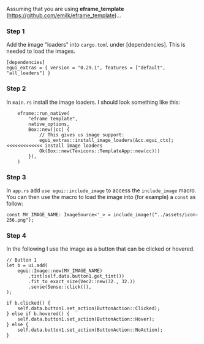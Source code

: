 Assuming that you are using **eframe_template** (https://github.com/emilk/eframe_template)...

### Step 1

Add the image "loaders" into ```cargo.toml``` under [dependencies]. This is needed to load the images.

```
[dependencies]
egui_extras = { version = "0.29.1", features = ["default", "all_loaders"] }
```

### Step 2

In ```main.rs``` install the image loaders. I should look something like this:

```
    eframe::run_native(
        "eframe template",
        native_options,
        Box::new(|cc| {
            // This gives us image support:
            egui_extras::install_image_loaders(&cc.egui_ctx);  <<<<<<<<<<<<< install image loaders
            Ok(Box::new(Texicons::TemplateApp::new(cc)))
        }),
    )
```

### Step 3

In ```app.rs``` add ```use egui::include_image``` to access the ```include_image``` macro.  You can then use the macro to load the image into (for example) a ```const``` as follow:

```
const MY_IMAGE_NAME: ImageSource<'_> = include_image!("../assets/icon-256.png");

```

### Step 4

In the following I use the image as a button that can be clicked or hovered. 

```
// Button 1
let b = ui.add(
    egui::Image::new(MY_IMAGE_NAME)
        .tint(self.data.button1.get_tint())
        .fit_to_exact_size(Vec2::new(32., 32.))
        .sense(Sense::click()),
);

if b.clicked() {
    self.data.button1.set_action(ButtonAction::Clicked);
} else if b.hovered() {
    self.data.button1.set_action(ButtonAction::Hover);
} else {
    self.data.button1.set_action(ButtonAction::NoAction);
}
```
